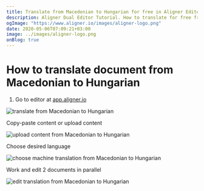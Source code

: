 ```yaml
---
title: Translate from Macedonian to Hungarian for free in Aligner Editor
description: Aligner Dual Editor Tutorial. How to translate for free from Macedonian to Hungarian. Aligner is multilingual document management platform. 
ogImage: "https://www.aligner.io/images/aligner-logo.png"
date: 2020-05-06T07:09:21+03:00
image: ../images/aligner-logo.png
onBlog: true
---
```


# How to translate document from Macedonian to Hungarian

1. Go to editor at [app.aligner.io](https://app.aligner.io "Aligner App web page")

![translate from Macedonian to Hungarian](../aligner-blank-editor.png "translate from Macedonian to Hungarian")

Copy-paste content or upload content

![upload content from Macedonian to Hungarian](../aligner-uploaded-document.png "upload content from Macedonian to Hungarian")

Choose desired language

![choose machine translation from Macedonian to Hungarian](../aligner-language-dropdown.png "choose machine translation from Macedonian to Hungarian")

Work and edit 2 documents in parallel

![edit translation from Macedonian to Hungarian](../aligner-double-sitded-editor.png "edit translation from Macedonian to Hungarian")


